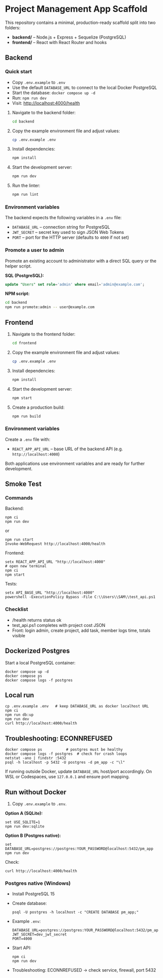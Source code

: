 # Project Management App Scaffold

This repository contains a minimal, production-ready scaffold split into two folders:

- **backend/** – Node.js + Express + Sequelize (PostgreSQL)
- **frontend/** – React with React Router and hooks

## Backend

### Quick start

- Copy `.env.example` to `.env`
- Use the default `DATABASE_URL` to connect to the local Docker PostgreSQL
- Start the database: `docker compose up -d`
- Run: `npm run dev`
- Visit: [http://localhost:4000/health](http://localhost:4000/health)

1. Navigate to the backend folder:
   ```bash
   cd backend
   ```
2. Copy the example environment file and adjust values:
   ```bash
   cp .env.example .env
   ```
3. Install dependencies:
   ```bash
   npm install
   ```
4. Start the development server:
   ```bash
   npm run dev
   ```
5. Run the linter:
   ```bash
   npm run lint
   ```

### Environment variables

The backend expects the following variables in a `.env` file:

- `DATABASE_URL` – connection string for PostgreSQL
- `JWT_SECRET` – secret key used to sign JSON Web Tokens
- `PORT` – port for the HTTP server (defaults to `4000` if not set)

### Promote a user to admin

Promote an existing account to administrator with a direct SQL query or the helper script.

**SQL (PostgreSQL):**

```sql
update "Users" set role='admin' where email='admin@example.com';
```

**NPM script:**

```bash
cd backend
npm run promote:admin -- user@example.com
```

## Frontend

1. Navigate to the frontend folder:
   ```bash
   cd frontend
   ```
2. Copy the example environment file and adjust values:
   ```bash
   cp .env.example .env
   ```
3. Install dependencies:
   ```bash
   npm install
   ```
4. Start the development server:
   ```bash
   npm start
   ```
5. Create a production build:
   ```bash
   npm run build
   ```

### Environment variables

Create a `.env` file with:

- `REACT_APP_API_URL` – base URL of the backend API (e.g. `http://localhost:4000`)

Both applications use environment variables and are ready for further development.

## Smoke Test

### Commands

Backend:
```
npm ci
npm run dev
```
or
```
npm run start
Invoke-WebRequest http://localhost:4000/health
```

Frontend:
```
setx REACT_APP_API_URL "http://localhost:4000"
# open new terminal
npm ci
npm start
```

Tests:
```
setx API_BASE_URL "http://localhost:4000"
powershell -ExecutionPolicy Bypass -File C:\\Users\\SAM\\test_api.ps1
```

### Checklist

- /health returns status ok
- test_api.ps1 completes with project cost JSON
- Front: login admin, create project, add task, member logs time, totals visible

## Dockerized Postgres

Start a local PostgreSQL container:

```
docker compose up -d
docker compose ps
docker compose logs -f postgres
```

## Local run

```
cp .env.example .env   # keep DATABASE_URL as docker localhost URL
npm ci
npm run db:up
npm run dev
curl http://localhost:4000/health
```

## Troubleshooting: ECONNREFUSED

```
docker compose ps           # postgres must be healthy
docker compose logs -f postgres  # check for crash loops
netstat -ano | findstr :5432
psql -h localhost -p 5432 -U postgres -d pm_app -c "\l"
```
If running outside Docker, update `DATABASE_URL` host/port accordingly. On WSL or Codespaces, use `127.0.0.1` and ensure port mapping.

## Run without Docker

1. Copy `.env.example` to `.env`.

**Option A (SQLite):**

```
set USE_SQLITE=1
npm run dev:sqlite
```

**Option B (Postgres native):**

```
set DATABASE_URL=postgres://postgres:YOUR_PASSWORD@localhost:5432/pm_app
npm run dev
```

Check:

```
curl http://localhost:4000/health
```

### Postgres native (Windows)

- Install PostgreSQL 15
- Create database:

  ```
  psql -U postgres -h localhost -c "CREATE DATABASE pm_app;"
  ```
- Example `.env`:

  ```
  DATABASE_URL=postgres://postgres:YOUR_PASSWORD@localhost:5432/pm_app
  JWT_SECRET=dev_jwt_secret
  PORT=4000
  ```
- Start API:

  ```
  npm ci
  npm run dev
  ```
- Troubleshooting: ECONNREFUSED -> check service, firewall, port 5432

